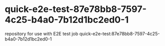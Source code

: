 # quick-e2e-test-87e78bb8-7597-4c25-b4a0-7b12d1bc2ed0-1
repository for use with E2E test job quick-e2e-test:87e78bb8-7597-4c25-b4a0-7b12d1bc2ed0-1
